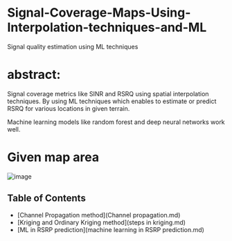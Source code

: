 # Signal-Coverage-Maps-Using-Interpolation-techniques-and-ML
Signal quality estimation using ML techniques

# abstract:
Signal coverage metrics like SINR and RSRQ using spatial interpolation techniques. By using ML techniques which enables to estimate or predict RSRQ for various locations in given terrain.

Machine learning models like random forest and deep neural networks work well.

# Given map area

![image](https://github.com/user-attachments/assets/04c2920e-740f-4152-804d-74965f4474f9)

## Table of Contents

- [Channel Propagation method](Channel propagation.md)
- [Kriging and Ordinary Kriging method](steps in kriging.md)
- [ML in RSRP prediction](machine learning in RSRP prediction.md)


